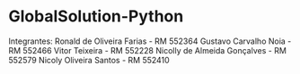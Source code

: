 # GlobalSolution-Python

Integrantes:
Ronald de Oliveira Farias - RM 552364
Gustavo Carvalho Noia - RM 552466
Vitor Teixeira - RM 552228
Nicolly de Almeida Gonçalves - RM 552579
Nicoly Oliveira Santos - RM 552410


